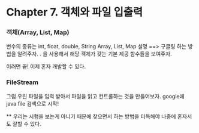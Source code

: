 # Chapter 7. 객체와 파일 입출력

### 객체(Array, List, Map)
변수의 종류는
int, float, double, String
Array, List, Map 설명 ==> 구글링 하는 방법을 알려주자.
. 을 사용해서 해당 객체가 갖는 기본 제공 함수들을 보여주자.

이러면 끝! 이제 혼자 개발할 수 있다.


### FileStream
그럼 우린 파일을 입력 받아서 파일을 읽고 컨트롤하는 것을 만들어보자.
google에 java file 검색으로 시작!


** 우리는 시험을 보는게 아니기 때문에 찾으면서 하는 방법을 터득해야 나중에 혼자서도 잘할 수 있다.